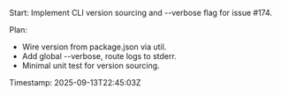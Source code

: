 Start: Implement CLI version sourcing and --verbose flag for issue #174.

Plan:
- Wire version from package.json via util.
- Add global --verbose, route logs to stderr.
- Minimal unit test for version sourcing.

Timestamp: 2025-09-13T22:45:03Z
